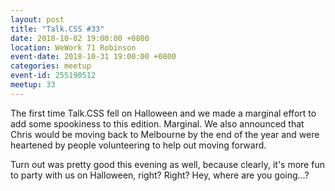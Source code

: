 ```yaml
---
layout: post
title: "Talk.CSS #33"
date: 2018-10-02 19:00:00 +0800
location: WeWork 71 Robinson
event-date: 2018-10-31 19:00:00 +0800
categories: meetup
event-id: 255190512
meetup: 33
---
```

The first time Talk.CSS fell on Halloween and we made a marginal effort to add some spookiness to this edition. Marginal. We also announced that Chris would be moving back to Melbourne by the end of the year and were heartened by people volunteering to help out moving forward.

Turn out was pretty good this evening as well, because clearly, it's more fun to party with us on Halloween, right? Right? Hey, where are you going…?